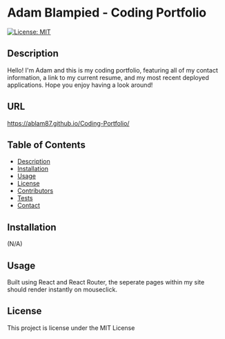  # Adam Blampied - Coding Portfolio
  
  [![License: MIT](https://img.shields.io/badge/License-MIT-yellow.svg)](https://opensource.org/licenses/MIT)
  
  ## Description

  Hello! I'm Adam and this is my coding portfolio, featuring all of my contact information, a link to my current resume, and my most recent deployed applications. Hope you enjoy having a look around!

  ## URL

  https://ablam87.github.io/Coding-Portfolio/

  ## Table of Contents

  - [Description](#description)
  - [Installation](#installation)
  - [Usage](#usage)
  - [License](#license)
  - [Contributors](#contributors)
  - [Tests](#tests)
  - [Contact](#contact)
  
  ## Installation
  
  (N/A)
  
  ## Usage
  
  Built using React and React Router, the seperate pages within my site should render instantly on mouseclick.
  
  ## License
  
  This project is license under the MIT License